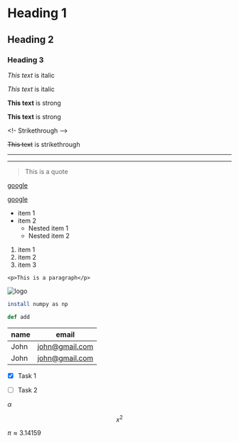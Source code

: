<!-- Headings -->
# Heading 1
## Heading 2
### Heading 3

<!-- Italics -->
*This text* is italic

_This text_ is italic

<!-- Strong -->

**This text** is strong

__This text__ is strong

<!- Strikethrough -->

~~This text~~ is strikethrough

<!-- Horizontal rule -->

---

___


<!-- Blockquote --> 
> This is a quote

<!-- Links -->
[google](www.google.com)

[google](www.google.com "google")

<!-- UL -->

* item 1
* item 2
  * Nested item 1
  * Nested item 2

<!-- OL -->
1. item 1
1. item 2
1. item 3

<!-- Inline code block -->

`<p>This is a paragraph</p>`

<!-- Images -->
![logo](http://markdown-here.com/img/icon256.png)


<!-- Github markdown -->
<!-- Code block -->

```bash
install numpy as np
```
```python
def add 
```

<!-- Tables -->

| name | email |
| -----|-------|
|John  | john@gmail.com|
|John  | john@gmail.com|

<!-- Task lists -->

* [x] Task 1
* [ ] Task 2


<!-- Latex -->
$\alpha$

$$
x^2
$$

$\pi \approx 3.14159$
